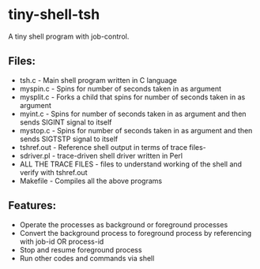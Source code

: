 # tiny-shell-tsh
A tiny shell program with job-control.
## Files:
* tsh.c - Main shell program written in C language
* myspin.c - Spins for number of seconds taken in as argument
* mysplit.c - Forks a child that spins for number of seconds taken in as argument
* myint.c - Spins for number of seconds taken in as argument and then sends SIGINT signal to itself
* mystop.c - Spins for number of seconds taken in as argument and then sends SIGTSTP signal to itself
* tshref.out - Reference shell output in terms of trace files-
* sdriver.pl - trace-driven shell driver written in Perl
* ALL THE TRACE FILES - files to understand working of the shell and verify with tshref.out
* Makefile - Compiles all the above programs

## Features:
* Operate the processes as background or foreground processes
* Convert the background process to foreground process by referencing with job-id OR process-id
* Stop and resume foreground process
* Run other codes and commands via shell
